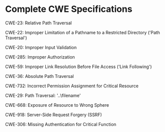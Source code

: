 

# Complete CWE Specifications

CWE-23: Relative Path Traversal

CWE-22: Improper Limitation of a Pathname to a Restricted Directory ('Path Traversal')

CWE-20: Improper Input Validation

CWE-285: Improper Authorization

CWE-59: Improper Link Resolution Before File Access ('Link Following')

CWE-36: Absolute Path Traversal

CWE-732: Incorrect Permission Assignment for Critical Resource

CWE-29: Path Traversal: '\..\filename'

CWE-668: Exposure of Resource to Wrong Sphere

CWE-918: Server-Side Request Forgery (SSRF)

CWE-306: Missing Authentication for Critical Function